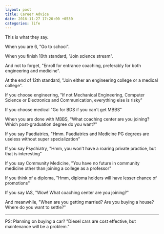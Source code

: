 ```yaml
---
layout: post
title: Career Advice
date: 2016-11-27 17:20:00 +0530
categories: life
---
```


This is what they say.

When you are 6, "Go to school".

When you finish 10th standard, "Join science stream".

And not to forget, "Enroll for entrance coaching, preferably for both engineering and medicine".

At the end of 12th standard, "Join either an engineering college or a medical college".

If you choose engineering, "If not Mechanical Engineering, Computer Science or Electronics and Communication, everything else is risky"

If you choose medical "Go for BDS if you can't get MBBS"

When you are done with MBBS, "What coaching center are you joining? Which post-graduation degree do you want?"

If you say Paediatrics, "Hmm. Paediatrics and Medicine PG degrees are useless without super specialization"

If you say Psychiatry, "Hmm, you won't have a roaring private practice, but that is interesting"

If you say Community Medicine, "You have no future in community medicine other than joining a college as a professor"

If you think of a diploma, "Hmm, diploma holders will have lesser chance of promotions"

If you say IAS, "Wow! What coaching center are you joining?"

And meanwhile, "When are you getting married? Are you buying a house? Where do you want to settle?"

---

PS: Planning on buying a car? "Diesel cars are cost effective, but maintenance will be a problem."
